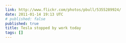 ```yaml
---
link: http://www.flickr.com/photos/pbull/5355289924/
date: 2011-01-14 19:13 UTC
# published: false
published: true
title: Tesla stopped by work today
tags: []
---
```



